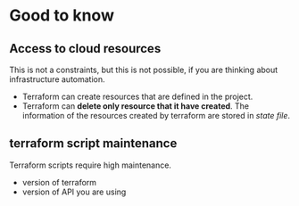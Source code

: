 # Good to know

## Access to cloud resources

This is not a constraints, but this is not possible, if you are thinking about infrastructure automation.

- Terraform can create resources that are defined in the project.
- Terraform can **delete only resource that it have created**. The information of the resources created by terraform are stored in *state file*.

## terraform script maintenance

Terraform scripts require high maintenance.

- version of terraform
- version of API you are using
